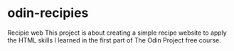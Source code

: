 # odin-recipies

Recipie web
This project is about creating a simple recipe website
to apply the HTML skills I learned in the first part of
The Odin Project free course.
